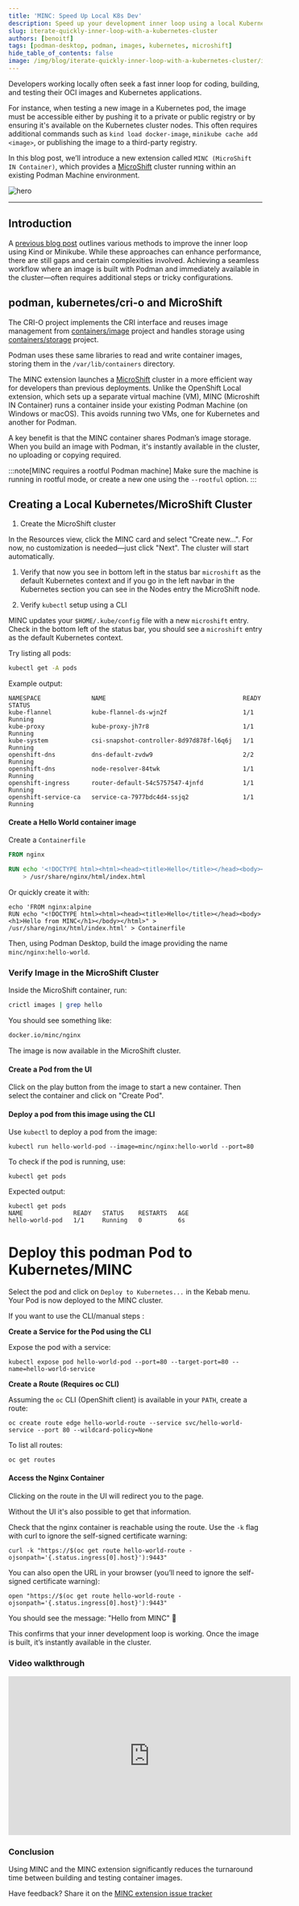```yaml
---
title: 'MINC: Speed Up Local K8s Dev'
description: Speed up your development inner loop using a local Kubernetes cluster powered by MicroShift in a container.
slug: iterate-quickly-inner-loop-with-a-kubernetes-cluster
authors: [benoitf]
tags: [podman-desktop, podman, images, kubernetes, microshift]
hide_table_of_contents: false
image: /img/blog/iterate-quickly-inner-loop-with-a-kubernetes-cluster/iterate-quickly-inner-loop-with-a-kubernetes-cluster.png
---
```


Developers working locally often seek a fast inner loop for coding, building, and testing their OCI images and Kubernetes applications.

For instance, when testing a new image in a Kubernetes pod, the image must be accessible either by pushing it to a private or public registry or by ensuring it's available on the Kubernetes cluster nodes. This often requires additional commands such as `kind load docker-image`, `minikube cache add <image>`, or publishing the image to a third-party registry.

In this blog post, we’ll introduce a new extension called `MINC (MicroShift IN Container)`, which provides a [MicroShift](https://github.com/openshift/microshift) cluster running within an existing Podman Machine environment.

![hero](/img/blog/iterate-quickly-inner-loop-with-a-kubernetes-cluster/iterate-quickly-inner-loop-with-a-kubernetes-cluster.png)

<!--truncate-->

---

## Introduction

A [previous blog post](https://podman-desktop.io/blog/sharing-podman-images-with-kubernetes-cluster) outlines various methods to improve the inner loop using Kind or Minikube. While these approaches can enhance performance, there are still gaps and certain complexities involved. Achieving a seamless workflow where an image is built with Podman and immediately available in the cluster—often requires additional steps or tricky configurations.

## podman, kubernetes/cri-o and MicroShift

The CRI-O project implements the CRI interface and reuses image management from [containers/image](https://github.com/containers/image) project and handles storage using [containers/storage](https://github.com/containers/storage) project.

Podman uses these same libraries to read and write container images, storing them in the `/var/lib/containers` directory.

The MINC extension launches a [MicroShift](https://github.com/openshift/microshift) cluster in a more efficient way for developers than previous deployments. Unlike the OpenShift Local extension, which sets up a separate virtual machine (VM), MINC (Microshift IN Container) runs a container inside your existing Podman Machine (on Windows or macOS). This avoids running two VMs, one for Kubernetes and another for Podman.

A key benefit is that the MINC container shares Podman’s image storage. When you build an image with Podman, it's instantly available in the cluster, no uploading or copying required.

:::note[MINC requires a rootful Podman machine]
Make sure the machine is running in rootful mode, or create a new one using the `--rootful` option.
:::

## Creating a Local Kubernetes/MicroShift Cluster

1. Create the MicroShift cluster

In the Resources view, click the MINC card and select "Create new…". For now, no customization is needed—just click "Next". The cluster will start automatically.

1. Verify that now you see in bottom left in the status bar `microshift` as the default Kubernetes context and if you go in the left navbar in the Kubernetes section you can see in the Nodes entry the MicroShift node.

1. Verify `kubectl` setup using a CLI

MINC updates your `$HOME/.kube/config` file with a new `microshift` entry. Check in the bottom left of the status bar, you should see a `microshift` entry as the default Kubernetes context.

Try listing all pods:

```bash
kubectl get -A pods
```

Example output:

```shell
NAMESPACE              NAME                                      READY   STATUS
kube-flannel           kube-flannel-ds-wjn2f                     1/1     Running
kube-proxy             kube-proxy-jh7r8                          1/1     Running
kube-system            csi-snapshot-controller-8d97d878f-l6q6j   1/1     Running
openshift-dns          dns-default-zvdw9                         2/2     Running
openshift-dns          node-resolver-84twk                       1/1     Running
openshift-ingress      router-default-54c5757547-4jnfd           1/1     Running
openshift-service-ca   service-ca-7977bdc4d4-ssjq2               1/1     Running

```

#### Create a Hello World container image

Create a `Containerfile`

```Dockerfile
FROM nginx

RUN echo '<!DOCTYPE html><html><head><title>Hello</title></head><body><h1>Hello from MINC</h1></body></html>' \
    > /usr/share/nginx/html/index.html
```

Or quickly create it with:

```shell
echo 'FROM nginx:alpine
RUN echo "<!DOCTYPE html><html><head><title>Hello</title></head><body><h1>Hello from MINC</h1></body></html>" > /usr/share/nginx/html/index.html' > Containerfile
```

Then, using Podman Desktop, build the image providing the name `minc/nginx:hello-world`.

### Verify Image in the MicroShift Cluster

Inside the MicroShift container, run:

```bash
crictl images | grep hello
```

You should see something like:

```bash
docker.io/minc/nginx                                                                     hello-world               e7032b219ab03       51.1MB
```

The image is now available in the MicroShift cluster.

#### Create a Pod from the UI

Click on the play button from the image to start a new container. Then select the container and click on "Create Pod".

#### Deploy a pod from this image using the CLI

Use `kubectl` to deploy a pod from the image:

```shell
kubectl run hello-world-pod --image=minc/nginx:hello-world --port=80
```

To check if the pod is running, use:

```shell
kubectl get pods
```

Expected output:

```shell
kubectl get pods
NAME              READY   STATUS    RESTARTS   AGE
hello-world-pod   1/1     Running   0          6s
```

# Deploy this podman Pod to Kubernetes/MINC

Select the pod and click on `Deploy to Kubernetes...` in the Kebab menu.
Your Pod is now deployed to the MINC cluster.

If you want to use the CLI/manual steps :

**Create a Service for the Pod using the CLI**

Expose the pod with a service:

```shell
kubectl expose pod hello-world-pod --port=80 --target-port=80 --name=hello-world-service
```

**Create a Route (Requires oc CLI)**

Assuming the `oc` CLI (OpenShift client) is available in your `PATH`, create a route:

```shell
oc create route edge hello-world-route --service svc/hello-world-service --port 80 --wildcard-policy=None
```

To list all routes:

```
oc get routes
```

#### Access the Nginx Container

Clicking on the route in the UI will redirect you to the page.

Without the UI it's also possible to get that information.

Check that the nginx container is reachable using the route. Use the `-k` flag with curl to ignore the self-signed certificate warning:

```shell
curl -k "https://$(oc get route hello-world-route -ojsonpath='{.status.ingress[0].host}'):9443"
```

You can also open the URL in your browser (you’ll need to ignore the self-signed certificate warning):

```shell
open "https://$(oc get route hello-world-route -ojsonpath='{.status.ingress[0].host}'):9443"
```

You should see the message: "Hello from MINC" 🎉

This confirms that your inner development loop is working. Once the image is built, it’s instantly available in the cluster.

### Video walkthrough

<iframe
  width="560"
  height="315"
  src="https://www.youtube.com/embed/BsPvfnYdRjA"
  title="MINC extension"
  frameBorder="0"
  allow="accelerometer; autoplay; clipboard-write; encrypted-media; gyroscope; picture-in-picture"
  allowFullScreen
></iframe>

### Conclusion

Using MINC and the MINC extension significantly reduces the turnaround time between building and testing container images.

Have feedback? Share it on the [MINC extension issue tracker](https://github.com/minc-org/minc-extension/issues)
